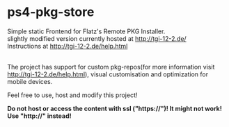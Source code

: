 # ps4-pkg-store
Simple static Frontend for Flatz's Remote PKG Installer.</br>
slightly modified version currently hosted at http://tgi-12-2.de/</br>
Instructions at http://tgi-12-2.de/help.html</br></br>

The project has support for custom pkg-repos(for more information visit http://tgi-12-2.de/help.html), visual customisation and optimization for mobile devices.

Feel free to use, host and modify this project!</b></b>

<b>Do not host or access the content with ssl ("https://")! It might not work! Use "http://" instead!</b> 
